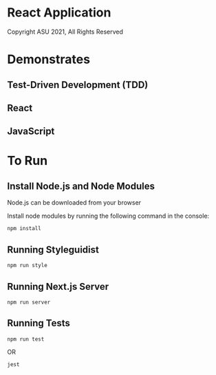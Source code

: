 # React Application
Copyright ASU 2021, All Rights Reserved

# Demonstrates

## Test-Driven Development (TDD)

## React

## JavaScript

# To Run

## Install Node.js and Node Modules
Node.js can be downloaded from your browser

Install node modules by running the following command in the console:

```shell
npm install
```

## Running Styleguidist

```shell
npm run style
```

## Running Next.js Server

```shell
npm run server
```

## Running Tests

```shell
npm run test
```
OR
```shell
jest
```
